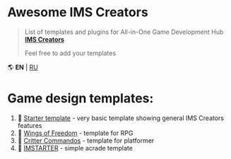 # Awesome IMS Creators
> List of templates and plugins for All-in-One Game Development Hub **[IMS Creators](https://ims.cr5.space)**
>
> Feel free to add your templates

🌎 **EN** | [RU](RU.md)

# Game design templates:

1. 📝 [Starter template](https://ims.cr5.space/app/p/1111JG/starter-en) - very basic template showing general IMS Creators features
1. 📝 [Wings of Freedom](https://ims.cr5.space/app/p/EWvDFxqn/wings-of-freedom-template) - template for RPG
1. 📝 [Critter Commandos](https://ims.cr5.space/app/p/PHFCXMUW/critter-commandos-paradise-res) - template for platformer
2. 📝 [IMSTARTER](https://ims.cr5.space/app/p/Yi3JBUoR/imstarter-template) - simple acrade template
